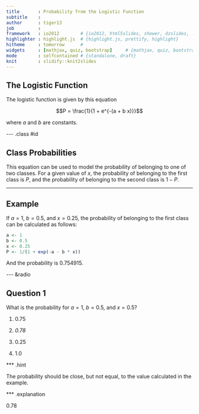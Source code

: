 ```yaml
---
title       : Probability from the Logistic Function
subtitle    : 
author      : tiger13
job         : 
framework   : io2012        # {io2012, html5slides, shower, dzslides, ...}
highlighter : highlight.js  # {highlight.js, prettify, highlight}
hitheme     : tomorrow      # 
widgets     : [mathjax, quiz, bootstrap]     # {mathjax, quiz, bootstrap}
mode        : selfcontained # {standalone, draft}
knit        : slidify::knit2slides
---
```


## The Logistic Function

The logistic function is given by this equation

$$P = \frac{1}{1 + e^{-(a + b x)}}$$

where $a$ and $b$ are constants.

--- .class #id 

## Class Probabilities 

This equation can be used to model the probability of belonging to one of two classes. For a given value of $x$, the probability of belonging to the first class is $P$, and the probability of belonging to the second class is $1 - P$.

---

## Example

If $a = 1$, $b = 0.5$, and $x = 0.25$, the probability of belonging  to the first class can be calculated as follows:

```r
a <- 1
b <- 0.5
x <- 0.25
P <- 1/(1 + exp(-a - b * x))
```
And the probability is 0.754915.

--- &radio

## Question 1

What is the probability for $a = 1$, $b = 0.5$, and $x = 0.5$?

1. 0.75

2. _0.78_

3. 0.25

4. 1.0

*** .hint

The probability should be close, but not equal, to the value calculated in the example.

*** .explanation

0.78


